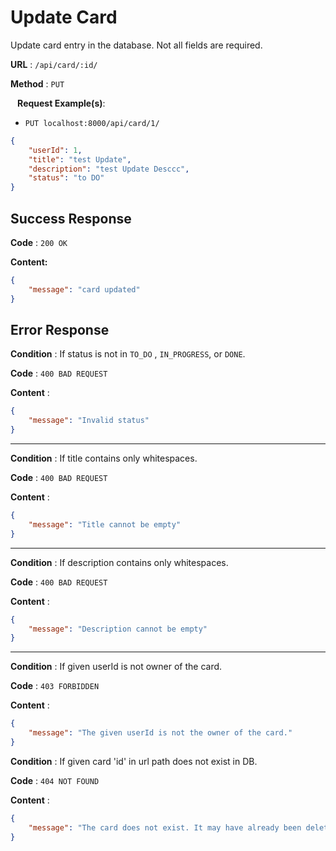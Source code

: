 # Update Card

Update card entry in the database. Not all fields are required. 

**URL** : `/api/card/:id/`

**Method** : `PUT `

` `
**Request Example(s)**:

* `PUT localhost:8000/api/card/1/`
  
```json
{
    "userId": 1,
    "title": "test Update",
    "description": "test Update Desccc",
    "status": "to DO"
}
``````



## Success Response

**Code** : `200 OK`

**Content:**

```json
{
    "message": "card updated"
}
```
## Error Response

**Condition** : If status is not in `TO_DO` , `IN_PROGRESS`, or `DONE`.

**Code** : `400 BAD REQUEST`

**Content** :

```json
{
    "message": "Invalid status"
}
```

<hr>

**Condition** : If title contains only whitespaces.

**Code** : `400 BAD REQUEST`

**Content** :

```json
{
    "message": "Title cannot be empty"
}
```
<hr>

**Condition** : If description contains only whitespaces.

**Code** : `400 BAD REQUEST`

**Content** :

```json
{
    "message": "Description cannot be empty"
}
```

<hr>

**Condition** : If given userId is not owner of the card.

**Code** : `403 FORBIDDEN`

**Content** :

```json
{
    "message": "The given userId is not the owner of the card."
}
```


**Condition** : If given  card 'id' in url path does not exist in DB.

**Code** : `404 NOT FOUND`

**Content** :

```json
{
    "message": "The card does not exist. It may have already been deleted"
}
```